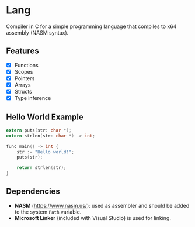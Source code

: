 # Lang
Compiler in C for a simple programming language that compiles to x64 assembly (NASM syntax).

## Features

- [x] Functions
- [x] Scopes
- [x] Pointers
- [x] Arrays
- [x] Structs
- [x] Type inference 

## Hello World Example
```C
extern puts(str: char *);
extern strlen(str: char *) -> int;

func main() -> int {
	str := "Hello world!";	
	puts(str);

	return strlen(str);
}

```

## Dependencies

- <b>NASM</b> (https://www.nasm.us/): used as assembler and should be added to the system `Path` variable.
- <b>Microsoft Linker</b> (included with Visual Studio) is used for linking.
